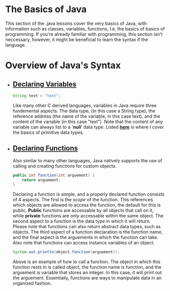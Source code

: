 # The Basics of Java

This section of the .java lessons cover the very basics of Java, with information such as classes, variables, functions, I.e, the basics of basics of programming. If you're already familiar with programming, this section isn't neccessary, however, it might be beneficial to learn the syntax if the language. 

# Overview of Java's Syntax

* ## **[Declaring Variables](https://github.com/prolang-tutorials/.java/blob/master/1.%20Introduction%20to%20Java/3.%20Data%20in%20a%20Java%20class/3.1_Class_Structure.java)**
    ```java
    String text = "text";
    ```
    Like many other C derived languages, variables in Java require three fundemental aspects. The data type, (in this case a String type), the reference address (the name of the variable, in this case text), and the content of the variable (in this case "text"). Note that the content of any variable can always list to a '**null**' data type. Listed **[here](https://github.com/prolang-tutorials/.java/blob/master/1.%20Introduction%20to%20Java/3.%20Data%20in%20a%20Java%20class/3.1_Class_Structure.java)** is where I cover the basics of primitive data types. 

* ## **[Declaring Functions](https://github.com/prolang-tutorials/.java/blob/master/1.%20Introduction%20to%20Java/3.%20Data%20in%20a%20Java%20class/3.1_Class_Structure.java)** 
    Also similar to many other languages, Java natively supports the use of calling and creating functions for custom objects.
    ```java 
    public int function(int arguement) {
        return arguement; 
    }     
    ```
    Declaring a function is simple, and a properly declared function consists of 4 aspects. The first is the *scope* of the function. This references which objects are allowed to access the function, the default for this is public. **Public** functions are accessable by all objects that call on it, while **private** functions are only accessable within the same object. The second aspect to a function is the data type in which it will return. Please note that functions can also return abstract data types, such as objects. The third aspect of a function declaration is the function name, and the final aspect is the arguements in which the function can take. Also note that functions can access instance variables of an object.
    ```java
    System.out.println(object.function(arguement));
    ```
    Above is an example of how to call a function. The object in which this function rests in is called object, the function name is function, and the arguement is variable that stores an integer. In this case, it will print out the arguement. Essentially, functions are ways to manipulate data in an organized fashion. 